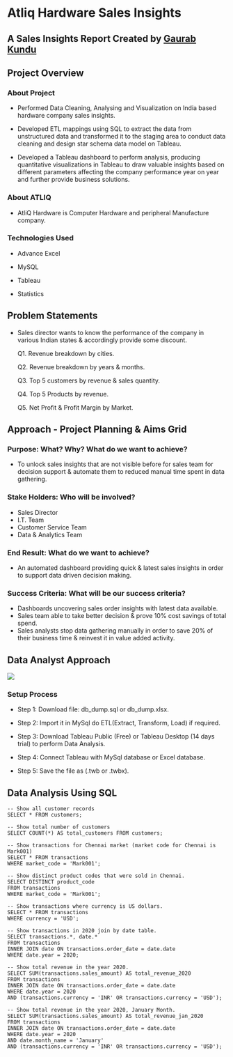 # Atliq Hardware Sales Insights

## A Sales Insights Report Created by [Gaurab Kundu](https://www.linkedin.com/in/gaurab-kundu/)

## Project Overview

### About Project

- Performed Data Cleaning, Analysing and Visualization on India based hardware company sales insights.

- Developed ETL mappings using SQL to extract the data from unstructured data and transformed it to the staging area to conduct data cleaning and design star schema data model on Tableau.

- Developed a Tableau dashboard to perform analysis, producing quantitative visualizations in Tableau to draw valuable insights based on different parameters affecting the company performance year on year and further provide business solutions.

### About ATLIQ

- AtliQ Hardware is Computer Hardware and peripheral Manufacture company.

### Technologies Used

- Advance Excel

- MySQL

- Tableau

- Statistics

## Problem Statements

- Sales director wants to know the performance of the company in various Indian states & accordingly provide some discount.

    Q1. Revenue breakdown by cities.

    Q2. Revenue breakdown by years & months. 

    Q3. Top 5 customers by revenue & sales quantity.

    Q4. Top 5 Products by revenue.

    Q5. Net Profit & Profit Margin by Market.

## Approach - Project Planning & Aims Grid

### Purpose: What? Why? What do we want to achieve?

- To unlock sales insights that are not visible before for sales team for decision support & automate them to reduced manual time spent in data gathering.

### Stake Holders: Who will be involved?

 -	Sales Director
 -	I.T. Team
 -	Customer Service Team
 -	Data & Analytics Team

### End Result: What do we want to achieve?

- An automated dashboard providing quick & latest sales insights in order to support data driven decision making.

### Success Criteria: What will be our success criteria?

  -	Dashboards uncovering sales order insights with latest data available.
  -	Sales team able to take better decision & prove 10% cost savings of total spend.
  -	Sales analysts stop data gathering manually in order to save 20% of their business time & reinvest it in value added activity.

## Data Analyst Approach

<img src="https://github.com/GaurabKundu1/Atliq-Hardware-Sales-Insights/assets/86102231/c887ded6-603f-4469-b380-6893f3a8398f">

### Setup Process

- Step 1: Download file: db_dump.sql or db_dump.xlsx.

- Step 2: Import it in MySql do ETL(Extract, Transform, Load) if required.

- Step 3: Download Tableau Public (Free) or Tableau Desktop (14 days trial) to perform Data Analysis.

- Step 4: Connect Tableau with MySql database or Excel database.

- Step 5: Save the file as (.twb or .twbx).

## Data Analysis Using SQL

```
-- Show all customer records
SELECT * FROM customers;

-- Show total number of customers
SELECT COUNT(*) AS total_customers FROM customers;

-- Show transactions for Chennai market (market code for Chennai is Mark001)
SELECT * FROM transactions
WHERE market_code = 'Mark001';

-- Show distinct product codes that were sold in Chennai.
SELECT DISTINCT product_code
FROM transactions
WHERE market_code = 'Mark001';

-- Show transactions where currency is US dollars.
SELECT * FROM transactions
WHERE currency = 'USD';

-- Show transactions in 2020 join by date table.
SELECT transactions.*, date.*
FROM transactions
INNER JOIN date ON transactions.order_date = date.date
WHERE date.year = 2020;

-- Show total revenue in the year 2020.
SELECT SUM(transactions.sales_amount) AS total_revenue_2020
FROM transactions
INNER JOIN date ON transactions.order_date = date.date
WHERE date.year = 2020
AND (transactions.currency = 'INR' OR transactions.currency = 'USD');

-- Show total revenue in the year 2020, January Month.
SELECT SUM(transactions.sales_amount) AS total_revenue_jan_2020
FROM transactions
INNER JOIN date ON transactions.order_date = date.date
WHERE date.year = 2020
AND date.month_name = 'January'
AND (transactions.currency = 'INR' OR transactions.currency = 'USD');
```
